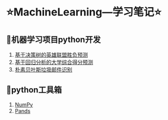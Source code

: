 # ⭐MachineLearning—学习笔记⭐
## 🧩机器学习项目python开发
1. [基于决策树的英雄联盟胜负预测](https://github.com/xfkcode/MachineLearning/tree/main/%E6%9C%BA%E5%99%A8%E5%AD%A6%E4%B9%A0/%E5%9F%BA%E4%BA%8E%E5%86%B3%E7%AD%96%E6%A0%91%E7%9A%84%E8%8B%B1%E9%9B%84%E8%81%94%E7%9B%9F%E8%83%9C%E8%B4%9F%E9%A2%84%E6%B5%8B)
2. [基于回归分析的大学综合得分预测](https://github.com/xfkcode/MachineLearning/tree/main/%E6%9C%BA%E5%99%A8%E5%AD%A6%E4%B9%A0/%E5%9F%BA%E4%BA%8E%E5%9B%9E%E5%BD%92%E5%88%86%E6%9E%90%E7%9A%84%E5%A4%A7%E5%AD%A6%E7%BB%BC%E5%90%88%E5%BE%97%E5%88%86%E9%A2%84%E6%B5%8B)
3. [朴素贝叶斯垃圾邮件识别]()
## 🧰python工具箱
1. [NumPy](https://github.com/xfkcode/MachineLearning/tree/main/python%E5%B7%A5%E5%85%B7/NumPy)
2. [Pands](https://github.com/xfkcode/MachineLearning/tree/main/python%E5%B7%A5%E5%85%B7/Pandas)
